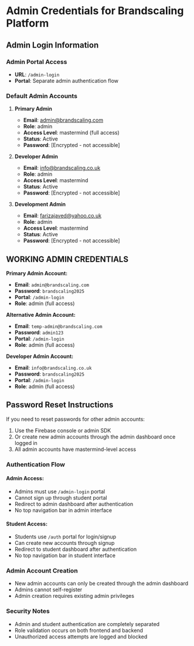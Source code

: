 # Admin Credentials for Brandscaling Platform

## Admin Login Information

### Admin Portal Access
- **URL**: `/admin-login`
- **Portal**: Separate admin authentication flow

### Default Admin Accounts

1. **Primary Admin**
   - **Email**: admin@brandscaling.com
   - **Role**: admin
   - **Access Level**: mastermind (full access)
   - **Status**: Active
   - **Password**: [Encrypted - not accessible]

2. **Developer Admin**
   - **Email**: info@brandscaling.co.uk
   - **Role**: admin
   - **Access Level**: mastermind
   - **Status**: Active
   - **Password**: [Encrypted - not accessible]

3. **Development Admin**
   - **Email**: farizajaved@yahoo.co.uk
   - **Role**: admin
   - **Access Level**: mastermind
   - **Status**: Active
   - **Password**: [Encrypted - not accessible]

## WORKING ADMIN CREDENTIALS

**Primary Admin Account:**
- **Email**: `admin@brandscaling.com`
- **Password**: `brandscaling2025`
- **Portal**: `/admin-login`
- **Role**: admin (full access)

**Alternative Admin Account:**
- **Email**: `temp-admin@brandscaling.com`
- **Password**: `admin123`
- **Portal**: `/admin-login`
- **Role**: admin (full access)

**Developer Admin Account:**
- **Email**: `info@brandscaling.co.uk`
- **Password**: `brandscaling2025`
- **Portal**: `/admin-login`
- **Role**: admin (full access)

## Password Reset Instructions

If you need to reset passwords for other admin accounts:

1. Use the Firebase console or admin SDK
2. Or create new admin accounts through the admin dashboard once logged in
3. All admin accounts have mastermind-level access

### Authentication Flow

#### Admin Access:
- Admins must use `/admin-login` portal
- Cannot sign up through student portal
- Redirect to admin dashboard after authentication
- No top navigation bar in admin interface

#### Student Access:
- Students use `/auth` portal for login/signup
- Can create new accounts through signup
- Redirect to student dashboard after authentication
- No top navigation bar in student interface

### Admin Account Creation
- New admin accounts can only be created through the admin dashboard
- Admins cannot self-register
- Admin creation requires existing admin privileges

### Security Notes
- Admin and student authentication are completely separated
- Role validation occurs on both frontend and backend
- Unauthorized access attempts are logged and blocked